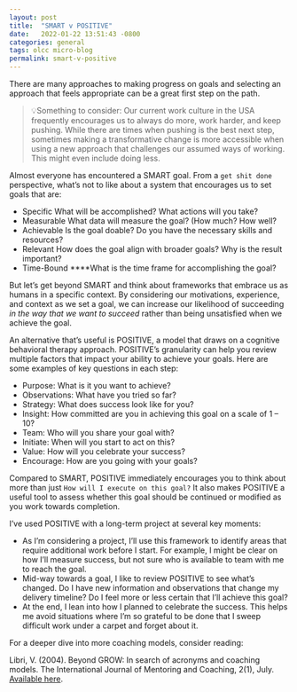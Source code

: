 ```yaml
---
layout: post
title:  "SMART v POSITIVE" 
date:   2022-01-22 13:51:43 -0800
categories: general
tags: olcc micro-blog
permalink: smart-v-positive
---
```


There are many approaches to making progress on goals and selecting an approach that feels appropriate can be a great first step on the path. 

<blockquote>
💡Something to consider:
Our current work culture in the USA frequently encourages us to always do more, work harder, and keep pushing. While there are times when pushing is the best next step, sometimes making a transformative change is more accessible when using a new approach that challenges our assumed ways of working. This might even include doing less.
</blockquote>

Almost everyone has encountered a SMART goal. From a `get shit done` perspective, what’s not to like about a system that encourages us to set goals that are:

- Specific What will be accomplished? What actions will you take?
- Measurable What data will measure the goal? (How much? How well?
- Achievable Is the goal doable? Do you have the necessary skills and resources?
- Relevant How does the goal align with broader goals? Why is the result important?
- Time-Bound ****What is the time frame for accomplishing the goal?

But let’s get beyond SMART and think about frameworks that embrace us as humans in a specific context. By considering our motivations, experience, and context as we set a goal, we can increase our likelihood of succeeding *in the way that we want to succeed* rather than being unsatisfied when we achieve the goal.

An alternative that’s useful is POSITIVE, a model that draws on a cognitive behavioral therapy approach. POSITIVE’s granularity can help you review multiple factors that impact your ability to achieve your goals. Here are some examples of key questions in each step:

- Purpose: What is it you want to achieve?
- Observations: What have you tried so far?
- Strategy: What does success look like for you?
- Insight: How committed are you in achieving this goal on a scale of 1 – 10?
- Team: Who will you share your goal with?
- Initiate: When will you start to act on this?
- Value: How will you celebrate your success?
- Encourage: How are you going with your goals?

Compared to SMART, POSITIVE immediately encourages you to think about more than just `How will I execute on this goal?` It also makes POSITIVE a useful tool to assess whether this goal should be continued or modified as you work towards completion.

I’ve used POSITIVE with a long-term project at several key moments:

- As I’m considering a project, I’ll use this framework to identify areas that require additional work before I start. For example, I might be clear on how I’ll measure success, but not sure who is available to team with me to reach the goal.
- Mid-way towards a goal, I like to review POSITIVE to see what’s changed. Do I have new information and observations that change my delivery timeline? Do I feel more or less certain that I’ll achieve this goal?
- At the end, I lean into how I planned to celebrate the success. This helps me avoid situations where I’m so grateful to be done that I sweep difficult work under a carpet and forget about it.

For a deeper dive into more coaching models, consider reading:

Libri, V. (2004). Beyond GROW: In search of acronyms and coaching models. The International Journal of Mentoring and Coaching, 2(1), July. [Available here](https://www.emccglobal.org/wp-content/uploads/2018/02/29-1.pdf).